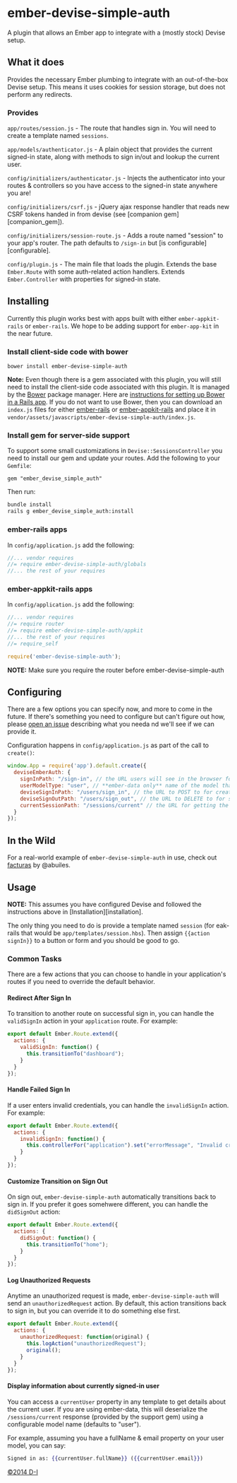 # ember-devise-simple-auth

A plugin that allows an Ember app to integrate with a (mostly stock) Devise setup.

## What it does

Provides the necessary Ember plumbing to integrate with an out-of-the-box Devise setup. This means it uses cookies for session storage, but does not perform any redirects.

### Provides

`app/routes/session.js` - The route that handles sign in. You will need to create a template named `sessions`.

`app/models/authenticator.js` - A plain object that provides the current signed-in state, along with methods to sign in/out and lookup the current user.

`config/initializers/authenticator.js` - Injects the authenticator into your routes & controllers so you have access to the signed-in state anywhere you are!

`config/initializers/csrf.js` - jQuery ajax response handler that reads new CSRF tokens handed in from devise (see [companion gem][companion_gem]).

`config/initializers/session-route.js` - Adds a route named "session" to your app's router. The path defaults to `/sign-in` but [is configurable][configurable].

`config/plugin.js` - The main file that loads the plugin. Extends the base `Ember.Route` with some auth-related action handlers.  Extends `Ember.Controller` with properties for signed-in state.

## Installing

Currently this plugin works best with apps built with either `ember-appkit-rails` or `ember-rails`. We hope to be adding support for `ember-app-kit` in the near future.

### Install client-side code with bower

`bower install ember-devise-simple-auth`

**Note:** Even though there is a gem associated with this plugin, you will still need to install the client-side code associated with this plugin. It is managed by the [Bower](http://www.bower.io) package manager. Here are [instructions for setting up Bower in a Rails app](http://joelencioni.com/blog/2014/01/03/integrating-bower-with-rails/). If you do not want to use Bower, then you can download an `index.js` files for either [ember-rails](https://github.com/d-i/ember-devise-simple-auth-bower/blob/master/globals/index.js) or [ember-appkit-rails](https://github.com/d-i/ember-devise-simple-auth-bower/blob/master/appkit/index.js) and place it in `vendor/assets/javascripts/ember-devise-simple-auth/index.js`.

### Install gem for server-side support

To support some small customizations in `Devise::SessionsController` you need to install our gem and update your routes. Add the following to your `Gemfile`:

```
gem "ember_devise_simple_auth"
```

Then run:

```sh
bundle install
rails g ember_devise_simple_auth:install
```

### ember-rails apps

In `config/application.js` add the following:

```javascript
//... vendor requires
//= require ember-devise-simple-auth/globals
//... the rest of your requires
```

### ember-appkit-rails apps

In `config/application.js` add the following:

```javascript
//... vendor requires
//= require router
//= require ember-devise-simple-auth/appkit
//... the rest of your requires
//= require_self

require('ember-devise-simple-auth');
```

**NOTE:** Make sure you require the router before ember-devise-simple-auth

## Configuring

There are a few options you can specify now, and more to come in the future. If there's something you need to configure but can't figure out how, please [open an issue](issues/new) describing what you needa nd we'll see if we can provide it.

Configuration happens in `config/application.js` as part of the call to `create()`:

```javascript
window.App = require('app').default.create({
  deviseEmberAuth: {
    signInPath: "/sign-in", // the URL users will see in the browser for the sign in page
    userModelType: "user", // **ember-data only** name of the model that represents your user; same thing you'd pass to `store.find("...")` in a route
    deviseSignInPath: "/users/sign_in", // the URL to POST to for creating a session
    deviseSignOutPath: "/users/sign_out", // the URL to DELETE to for signing out
    currentSessionPath: "/sessions/current" // the URL for getting the current signed-in state; this is currently added by the gem
  }
});
```

## In the Wild

For a real-world example of `ember-devise-simple-auth` in use, check out [facturas](https://github.com/abuiles/facturas) by @abuiles.

## Usage

**NOTE:** This assumes you have configured Devise and followed the instructions above in [Installation][installation].

The only thing you need to do is provide a template named `session` (for eak-rails that would be `app/templates/session.hbs`). Then assign `{{action signIn}}` to a button or form and you should be good to go.

### Common Tasks

There are a few actions that you can choose to handle in your application's routes if you need to override the default behavior.

#### Redirect After Sign In

To transition to another route on successful sign in, you can handle the `validSignIn` action in your `application` route. For example:

```javascript
export default Ember.Route.extend({
  actions: {
    validSignIn: function() {
      this.transitionTo("dashboard");
    }
  }
});
```

#### Handle Failed Sign In

If a user enters invalid credentials, you can handle the `invalidSignIn` action. For example:

```javascript
export default Ember.Route.extend({
  actions: {
    invalidSignIn: function() {
      this.controllerFor("application").set("errorMessage", "Invalid credentials");
    }
  }
});
```

#### Customize Transition on Sign Out

On sign out, `ember-devise-simple-auth` automatically transitions back to sign in. If you prefer it goes somehwere different, you can handle the `didSignOut` action:

```javascript
export default Ember.Route.extend({
  actions: {
    didSignOut: function() {
      this.transitionTo("home");
    }
  }
});
```

#### Log Unauthorized Requests

Anytime an unauthorized request is made, `ember-devise-simple-auth` will send an `unauthorizedRequest` action. By default, this action transitions back to sign in, but you can override it to do something else first.

```javascript
export default Ember.Route.extend({
  actions: {
    unauthorizedRequest: function(original) {
      this.logAction("unauthorizedRequest");
      original();
    }
  }
});
```

#### Display information about currently signed-in user

You can access a `currentUser` property in any template to get details about the current user. If you are using ember-data, this will deserialize the `/sessions/current` response (provided by the support gem) using a configurable model name (defaults to "user").

For example, assuming you have a fullName & email property on your user model, you can say:

```handlebars
Signed in as: {{currentUser.fullName}} ({{currentUser.email}})
```


[&copy;2014 D-I](http://www.d-i.co)
